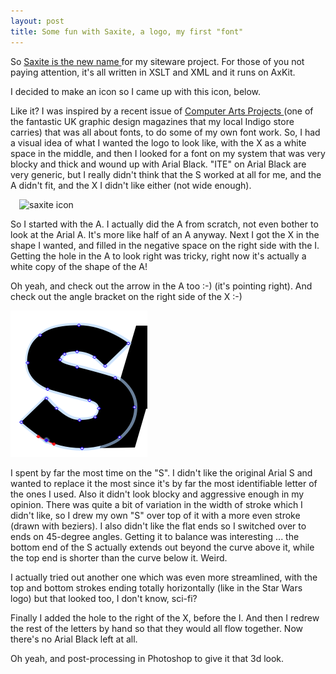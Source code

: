 ```yaml
---
layout: post
title: Some fun with Saxite, a logo, my first "font" 
---
```



So <a href="/dev/xml/saxite/">Saxite is the new name </a>for my siteware project. For those of you not paying attention, it's all written in XSLT and XML and it runs on AxKit. 

I decided to make an icon so I came up with this icon, below. 

Like it? I was inspired by a recent issue of <a href="http://www.computerarts.co.uk/about_us/computer_arts_projects">Computer Arts Projects </a>(one of the fantastic UK graphic design magazines that my local Indigo store carries) that was all about fonts, to do some of my own font work. So, I had a visual idea of what I wanted the logo to look like, with the X as a white space in the middle, and then I looked for a font on my system that was very blocky and thick and wound up with Arial Black. "ITE" on Arial Black are very generic, but I really didn't think that the S worked at all for me, and the A didn't fit, and the X I didn't like either (not wide enough).<p style="margin: 1em;"><img src="/dev/xml/saxite/images/saxite_logo_sm.png" alt="saxite icon" />

So I started with the A. I actually did the A from scratch, not even bother to look at the Arial A. It's more like half of an A anyway. Next I got the X in the shape I wanted, and filled in the negative space on the right side with the I. Getting the hole in the A to look right was tricky, right now it's actually a white copy of the shape of the A! 

Oh yeah, and check out the arrow in the A too :-) (it's pointing right). And check out the angle bracket on the right side of the X :-)<div class="floating_right"><img src="/weblog/images/2006/saxite-s.png" alt="saxite icon" /></div>

I spent by far the most time on the "S". I didn't like the original Arial S and wanted to replace it the most since it's by far the most identifiable letter of the ones I used. Also it didn't look blocky and aggressive enough in my opinion. There was quite a bit of variation in the width of stroke which I didn't like, so I drew my own "S" over top of it with a more even stroke (drawn with beziers). I also didn't like the flat ends so I switched over to ends on 45-degree angles. Getting it to balance was interesting ... the bottom end of the S actually extends out beyond the curve above it, while the top end is shorter than the curve below it. Weird. 

I actually tried out another one which was even more streamlined, with the top and bottom strokes ending totally horizontally (like in the Star Wars logo) but that looked too, I don't know, sci-fi? 

Finally I added the hole to the right of the X, before the I. And then I redrew the rest of the letters by hand so that they would all flow together. Now there's no Arial Black left at all. 

Oh yeah, and post-processing in Photoshop to give it that 3d look.

